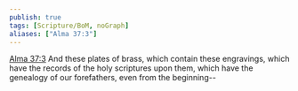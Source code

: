 ```yaml
---
publish: true
tags: [Scripture/BoM, noGraph]
aliases: ["Alma 37:3"]
---
```

[Alma 37:3](https://churchofjesuschrist.org/study/scriptures/bofm/alma/37?lang=eng&id=p3#p3) And these plates of brass, which contain these engravings, which have the records of the holy scriptures upon them, which have the genealogy of our forefathers, even from the beginning--
